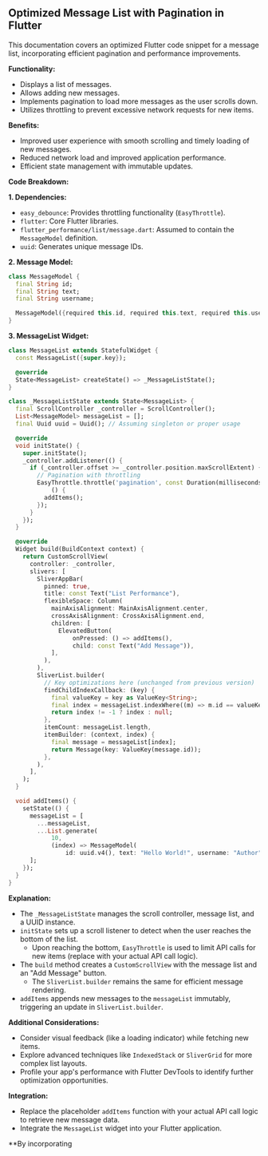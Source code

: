 ## Optimized Message List with Pagination in Flutter

This documentation covers an optimized Flutter code snippet for a message list, incorporating efficient pagination and performance improvements.

**Functionality:**

- Displays a list of messages.
- Allows adding new messages.
- Implements pagination to load more messages as the user scrolls down.
- Utilizes throttling to prevent excessive network requests for new items.

**Benefits:**

- Improved user experience with smooth scrolling and timely loading of new messages.
- Reduced network load and improved application performance.
- Efficient state management with immutable updates.

**Code Breakdown:**

**1. Dependencies:**

- `easy_debounce`: Provides throttling functionality (`EasyThrottle`).
- `flutter`: Core Flutter libraries.
- `flutter_performance/list/message.dart`: Assumed to contain the `MessageModel` definition.
- `uuid`: Generates unique message IDs.

**2. Message Model:**

```dart
class MessageModel {
  final String id;
  final String text;
  final String username;

  MessageModel({required this.id, required this.text, required this.username});
}
```

**3. MessageList Widget:**

```dart
class MessageList extends StatefulWidget {
  const MessageList({super.key});

  @override
  State<MessageList> createState() => _MessageListState();
}

class _MessageListState extends State<MessageList> {
  final ScrollController _controller = ScrollController();
  List<MessageModel> messageList = [];
  final Uuid uuid = Uuid(); // Assuming singleton or proper usage

  @override
  void initState() {
    super.initState();
    _controller.addListener(() {
      if (_controller.offset >= _controller.position.maxScrollExtent) {
        // Pagination with throttling
        EasyThrottle.throttle('pagination', const Duration(milliseconds: 500),
            () {
          addItems();
        });
      }
    });
  }

  @override
  Widget build(BuildContext context) {
    return CustomScrollView(
      controller: _controller,
      slivers: [
        SliverAppBar(
          pinned: true,
          title: const Text("List Performance"),
          flexibleSpace: Column(
            mainAxisAlignment: MainAxisAlignment.center,
            crossAxisAlignment: CrossAxisAlignment.end,
            children: [
              ElevatedButton(
                  onPressed: () => addItems(),
                  child: const Text("Add Message")),
            ],
          ),
        ),
        SliverList.builder(
          // Key optimizations here (unchanged from previous version)
          findChildIndexCallback: (key) {
            final valueKey = key as ValueKey<String>;
            final index = messageList.indexWhere((m) => m.id == valueKey.value);
            return index != -1 ? index : null;
          },
          itemCount: messageList.length,
          itemBuilder: (context, index) {
            final message = messageList[index];
            return Message(key: ValueKey(message.id));
          },
        ),
      ],
    );
  }

  void addItems() {
    setState(() {
      messageList = [
        ...messageList,
        ...List.generate(
            10,
            (index) => MessageModel(
                id: uuid.v4(), text: "Hello World!", username: "Author"))
      ];
    });
  }
}
```

**Explanation:**

- The `_MessageListState` manages the scroll controller, message list, and a UUID instance.
- `initState` sets up a scroll listener to detect when the user reaches the bottom of the list.
  - Upon reaching the bottom, `EasyThrottle` is used to limit API calls for new items (replace with your actual API call logic).
- The `build` method creates a `CustomScrollView` with the message list and an "Add Message" button.
  - The `SliverList.builder` remains the same for efficient message rendering.
- `addItems` appends new messages to the `messageList` immutably, triggering an update in `SliverList.builder`.

**Additional Considerations:**

- Consider visual feedback (like a loading indicator) while fetching new items.
- Explore advanced techniques like `IndexedStack` or `SliverGrid` for more complex list layouts.
- Profile your app's performance with Flutter DevTools to identify further optimization opportunities.

**Integration:**

- Replace the placeholder `addItems` function with your actual API call logic to retrieve new message data.
- Integrate the `MessageList` widget into your Flutter application.

**By incorporating
